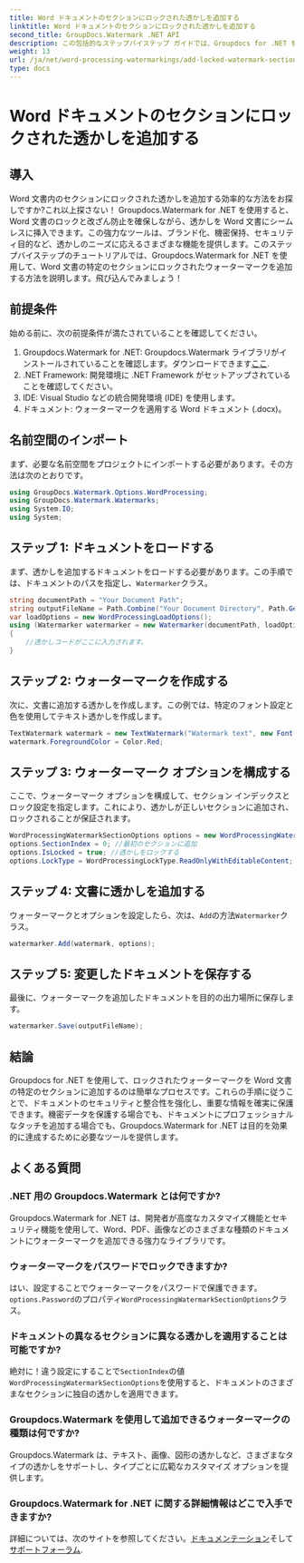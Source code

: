 ```yaml
---
title: Word ドキュメントのセクションにロックされた透かしを追加する
linktitle: Word ドキュメントのセクションにロックされた透かしを追加する
second_title: GroupDocs.Watermark .NET API
description: この包括的なステップバイステップ ガイドでは、Groupdocs for .NET を使用してロックされたウォーターマークを Word 文書の特定のセクションに追加する方法を学びます。
weight: 13
url: /ja/net/word-processing-watermarkings/add-locked-watermark-section-word-docs/
type: docs
---
```

# Word ドキュメントのセクションにロックされた透かしを追加する

## 導入
Word 文書内のセクションにロックされた透かしを追加する効率的な方法をお探しですか?これ以上探さない！ Groupdocs.Watermark for .NET を使用すると、Word 文書のロックと改ざん防止を確保しながら、透かしを Word 文書にシームレスに挿入できます。この強力なツールは、ブランド化、機密保持、セキュリティ目的など、透かしのニーズに応えるさまざまな機能を提供します。このステップバイステップのチュートリアルでは、Groupdocs.Watermark for .NET を使用して、Word 文書の特定のセクションにロックされたウォーターマークを追加する方法を説明します。飛び込んでみましょう！
## 前提条件
始める前に、次の前提条件が満たされていることを確認してください。
1.  Groupdocs.Watermark for .NET: Groupdocs.Watermark ライブラリがインストールされていることを確認します。ダウンロードできます[ここ](https://releases.groupdocs.com/Watermark/net/).
2. .NET Framework: 開発環境に .NET Framework がセットアップされていることを確認してください。
3. IDE: Visual Studio などの統合開発環境 (IDE) を使用します。
4. ドキュメント: ウォーターマークを適用する Word ドキュメント (.docx)。
## 名前空間のインポート
まず、必要な名前空間をプロジェクトにインポートする必要があります。その方法は次のとおりです。
```csharp
using GroupDocs.Watermark.Options.WordProcessing;
using GroupDocs.Watermark.Watermarks;
using System.IO;
using System;
```
## ステップ 1: ドキュメントをロードする
まず、透かしを追加するドキュメントをロードする必要があります。この手順では、ドキュメントのパスを指定し、`Watermarker`クラス。
```csharp
string documentPath = "Your Document Path";
string outputFileName = Path.Combine("Your Document Directory", Path.GetFileName(documentPath));
var loadOptions = new WordProcessingLoadOptions();
using (Watermarker watermarker = new Watermarker(documentPath, loadOptions))
{
    //透かしコードがここに入力されます。
}
```
## ステップ 2: ウォーターマークを作成する
次に、文書に追加する透かしを作成します。この例では、特定のフォント設定と色を使用してテキスト透かしを作成します。
```csharp
TextWatermark watermark = new TextWatermark("Watermark text", new Font("Arial", 19));
watermark.ForegroundColor = Color.Red;
```
## ステップ 3: ウォーターマーク オプションを構成する
ここで、ウォーターマーク オプションを構成して、セクション インデックスとロック設定を指定します。これにより、透かしが正しいセクションに追加され、ロックされることが保証されます。
```csharp
WordProcessingWatermarkSectionOptions options = new WordProcessingWatermarkSectionOptions();
options.SectionIndex = 0; //最初のセクションに追加
options.IsLocked = true; //透かしをロックする
options.LockType = WordProcessingLockType.ReadOnlyWithEditableContent; //ロックタイプ
```
## ステップ 4: 文書に透かしを追加する
ウォーターマークとオプションを設定したら、次は、`Add`の方法`Watermarker`クラス。
```csharp
watermarker.Add(watermark, options);
```
## ステップ 5: 変更したドキュメントを保存する
最後に、ウォーターマークを追加したドキュメントを目的の出力場所に保存します。
```csharp
watermarker.Save(outputFileName);
```
## 結論
Groupdocs for .NET を使用して、ロックされたウォーターマークを Word 文書の特定のセクションに追加するのは簡単なプロセスです。これらの手順に従うことで、ドキュメントのセキュリティと整合性を強化し、重要な情報を確実に保護できます。機密データを保護する場合でも、ドキュメントにプロフェッショナルなタッチを追加する場合でも、Groupdocs.Watermark for .NET は目的を効果的に達成するために必要なツールを提供します。
## よくある質問
### .NET 用の Groupdocs.Watermark とは何ですか?
Groupdocs.Watermark for .NET は、開発者が高度なカスタマイズ機能とセキュリティ機能を使用して、Word、PDF、画像などのさまざまな種類のドキュメントにウォーターマークを追加できる強力なライブラリです。
### ウォーターマークをパスワードでロックできますか?
はい、設定することでウォーターマークをパスワードで保護できます。`options.Password`のプロパティ`WordProcessingWatermarkSectionOptions`クラス。
### ドキュメントの異なるセクションに異なる透かしを適用することは可能ですか?
絶対に！違う設定にすることで`SectionIndex`の値`WordProcessingWatermarkSectionOptions`を使用すると、ドキュメントのさまざまなセクションに独自の透かしを適用できます。
### Groupdocs.Watermark を使用して追加できるウォーターマークの種類は何ですか?
Groupdocs.Watermark は、テキスト、画像、図形の透かしなど、さまざまなタイプの透かしをサポートし、タイプごとに広範なカスタマイズ オプションを提供します。
### Groupdocs.Watermark for .NET に関する詳細情報はどこで入手できますか?
詳細については、次のサイトを参照してください。[ドキュメンテーション](https://tutorials.groupdocs.com/Watermark/net/)そして[サポートフォーラム](https://forum.groupdocs.com/c/watermark/19).